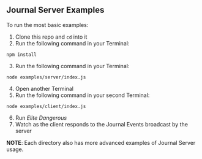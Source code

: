 ## Journal Server Examples

To run the most basic examples:

1. Clone this repo and `cd` into it
2. Run the following command in your Terminal:
```shell
npm install
```
3. Run the following command in your Terminal:
```shell
node examples/server/index.js
```
4. Open another Terminal
5. Run the following command in your second Terminal:
```shell
node examples/client/index.js
```
6. Run *Elite Dangerous*
7. Watch as the client responds to the Journal Events broadcast by the server

**NOTE**: Each directory also has more advanced examples of Journal Server usage.
